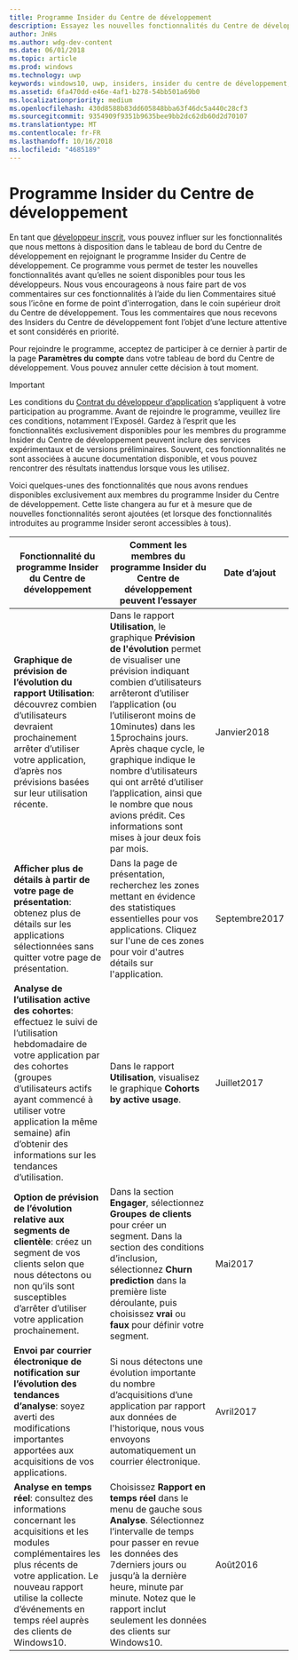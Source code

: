 ```yaml
---
title: Programme Insider du Centre de développement
description: Essayez les nouvelles fonctionnalités du Centre de développement avant qu’elles ne soient disponibles pour tous et faites-nous part de votre avis.
author: JnHs
ms.author: wdg-dev-content
ms.date: 06/01/2018
ms.topic: article
ms.prod: windows
ms.technology: uwp
keywords: windows10, uwp, insiders, insider du centre de développement, fonctionnalités d’aperçu
ms.assetid: 6fa470dd-e46e-4af1-b278-54bb501a69b0
ms.localizationpriority: medium
ms.openlocfilehash: 430d8588b83dd605848bba63f46dc5a440c28cf3
ms.sourcegitcommit: 9354909f9351b9635bee9bb2dc62db60d2d70107
ms.translationtype: MT
ms.contentlocale: fr-FR
ms.lasthandoff: 10/16/2018
ms.locfileid: "4685189"
---
```

# <a name="dev-center-insider-program"></a>Programme Insider du Centre de développement

En tant que [développeur inscrit](http://go.microsoft.com/fwlink/?LinkID=615100), vous pouvez influer sur les fonctionnalités que nous mettons à disposition dans le tableau de bord du Centre de développement en rejoignant le programme Insider du Centre de développement. Ce programme vous permet de tester les nouvelles fonctionnalités avant qu’elles ne soient disponibles pour tous les développeurs. Nous vous encourageons à nous faire part de vos commentaires sur ces fonctionnalités à l’aide du lien Commentaires situé sous l’icône en forme de point d'interrogation, dans le coin supérieur droit du Centre de développement. Tous les commentaires que nous recevons des Insiders du Centre de développement font l’objet d’une lecture attentive et sont considérés en priorité.

Pour rejoindre le programme, acceptez de participer à ce dernier à partir de la page **Paramètres du compte** dans votre tableau de bord du Centre de développement. Vous pouvez annuler cette décision à tout moment.

> [!IMPORTANT]
> Les conditions du [Contrat du développeur d’application](https://docs.microsoft.com/legal/windows/agreements/app-developer-agreement) s’appliquent à votre participation au programme. Avant de rejoindre le programme, veuillez lire ces conditions, notamment l’ExposéI. Gardez à l’esprit que les fonctionnalités exclusivement disponibles pour les membres du programme Insider du Centre de développement peuvent inclure des services expérimentaux et de versions préliminaires. Souvent, ces fonctionnalités ne sont associées à aucune documentation disponible, et vous pouvez rencontrer des résultats inattendus lorsque vous les utilisez.

Voici quelques-unes des fonctionnalités que nous avons rendues disponibles exclusivement aux membres du programme Insider du Centre de développement. Cette liste changera au fur et à mesure que de nouvelles fonctionnalités seront ajoutées (et lorsque des fonctionnalités introduites au programme Insider seront accessibles à tous).

| Fonctionnalité du programme Insider du Centre de développement   | Comment les membres du programme Insider du Centre de développement peuvent l’essayer | Date d’ajout |
|--------------------------------------|------------------------------------|------------|
|**Graphique de prévision de l’évolution du rapport Utilisation**: découvrez combien d’utilisateurs devraient prochainement arrêter d’utiliser votre application, d’après nos prévisions basées sur leur utilisation récente. | Dans le rapport **Utilisation**, le graphique **Prévision de l'évolution** permet de visualiser une prévision indiquant combien d’utilisateurs arrêteront d’utiliser l’application (ou l’utiliseront moins de 10minutes) dans les 15prochains jours. Après chaque cycle, le graphique indique le nombre d’utilisateurs qui ont arrêté d’utiliser l’application, ainsi que le nombre que nous avions prédit. Ces informations sont mises à jour deux fois par mois.  | Janvier2018 |
|**Afficher plus de détails à partir de votre page de présentation**: obtenez plus de détails sur les applications sélectionnées sans quitter votre page de présentation. | Dans la page de présentation, recherchez les zones mettant en évidence des statistiques essentielles pour vos applications. Cliquez sur l'une de ces zones pour voir d'autres détails sur l'application. | Septembre2017 |
|**Analyse de l’utilisation active des cohortes**: effectuez le suivi de l’utilisation hebdomadaire de votre application par des cohortes (groupes d’utilisateurs actifs ayant commencé à utiliser votre application la même semaine) afin d’obtenir des informations sur les tendances d’utilisation.  | Dans le rapport **Utilisation**, visualisez le graphique **Cohorts by active usage**.  |Juillet2017|
|**Option de prévision de l’évolution relative aux segments de clientèle**: créez un segment de vos clients selon que nous détectons ou non qu’ils sont susceptibles d’arrêter d’utiliser votre application prochainement.  | Dans la section **Engager**, sélectionnez **Groupes de clients** pour créer un segment. Dans la section des conditions d’inclusion, sélectionnez **Churn prediction** dans la première liste déroulante, puis choisissez **vrai** ou **faux** pour définir votre segment. |Mai2017|
|**Envoi par courrier électronique de notification sur l’évolution des tendances d’analyse**: soyez averti des modifications importantes apportées aux acquisitions de vos applications. | Si nous détectons une évolution importante du nombre d’acquisitions d’une application par rapport aux données de l'historique, nous vous envoyons automatiquement un courrier électronique. |Avril2017|
|**Analyse en temps réel**: consultez des informations concernant les acquisitions et les modules complémentaires les plus récents de votre application. Le nouveau rapport utilise la collecte d’événements en temps réel auprès des clients de Windows10. | Choisissez **Rapport en temps réel** dans le menu de gauche sous **Analyse**. Sélectionnez l’intervalle de temps pour passer en revue les données des 7derniers jours ou jusqu’à la dernière heure, minute par minute. Notez que le rapport inclut seulement les données des clients sur Windows10.  |Août2016|

